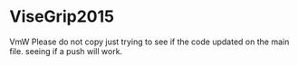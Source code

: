 # ViseGrip2015
VmW
Please do not copy
just trying to see if the code updated on the main file.
seeing if a push will work.